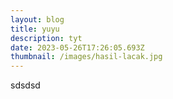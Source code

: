 ```yaml
---
layout: blog
title: yuyu
description: tyt
date: 2023-05-26T17:26:05.693Z
thumbnail: /images/hasil-lacak.jpg
---
```

s﻿dsdsd